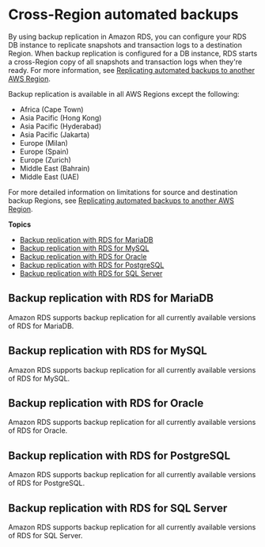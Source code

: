 # Cross\-Region automated backups<a name="Concepts.RDS_Fea_Regions_DB-eng.Feature.CrossRegionAutomatedBackups"></a>

By using backup replication in Amazon RDS, you can configure your RDS DB instance to replicate snapshots and transaction logs to a destination Region\. When backup replication is configured for a DB instance, RDS starts a cross\-Region copy of all snapshots and transaction logs when they're ready\. For more information, see [Replicating automated backups to another AWS Region](USER_ReplicateBackups.md)\.

Backup replication is available in all AWS Regions except the following:
+ Africa \(Cape Town\)
+ Asia Pacific \(Hong Kong\)
+ Asia Pacific \(Hyderabad\)
+ Asia Pacific \(Jakarta\)
+ Europe \(Milan\)
+ Europe \(Spain\)
+ Europe \(Zurich\)
+ Middle East \(Bahrain\)
+ Middle East \(UAE\)

For more detailed information on limitations for source and destination backup Regions, see [Replicating automated backups to another AWS Region](USER_ReplicateBackups.md)\.

**Topics**
+ [Backup replication with RDS for MariaDB](#Concepts.RDS_Fea_Regions_DB-eng.Feature.CrossRegionAutomatedBackups.mdb)
+ [Backup replication with RDS for MySQL](#Concepts.RDS_Fea_Regions_DB-eng.Feature.CrossRegionAutomatedBackups.my)
+ [Backup replication with RDS for Oracle](#Concepts.RDS_Fea_Regions_DB-eng.Feature.CrossRegionAutomatedBackups.ora)
+ [Backup replication with RDS for PostgreSQL](#Concepts.RDS_Fea_Regions_DB-eng.Feature.CrossRegionAutomatedBackups.pg)
+ [Backup replication with RDS for SQL Server](#Concepts.RDS_Fea_Regions_DB-eng.Feature.CrossRegionAutomatedBackups.sq)

## Backup replication with RDS for MariaDB<a name="Concepts.RDS_Fea_Regions_DB-eng.Feature.CrossRegionAutomatedBackups.mdb"></a>

Amazon RDS supports backup replication for all currently available versions of RDS for MariaDB\.

## Backup replication with RDS for MySQL<a name="Concepts.RDS_Fea_Regions_DB-eng.Feature.CrossRegionAutomatedBackups.my"></a>

Amazon RDS supports backup replication for all currently available versions of RDS for MySQL\.

## Backup replication with RDS for Oracle<a name="Concepts.RDS_Fea_Regions_DB-eng.Feature.CrossRegionAutomatedBackups.ora"></a>

Amazon RDS supports backup replication for all currently available versions of RDS for Oracle\.

## Backup replication with RDS for PostgreSQL<a name="Concepts.RDS_Fea_Regions_DB-eng.Feature.CrossRegionAutomatedBackups.pg"></a>

Amazon RDS supports backup replication for all currently available versions of RDS for PostgreSQL\.

## Backup replication with RDS for SQL Server<a name="Concepts.RDS_Fea_Regions_DB-eng.Feature.CrossRegionAutomatedBackups.sq"></a>

Amazon RDS supports backup replication for all currently available versions of RDS for SQL Server\.
